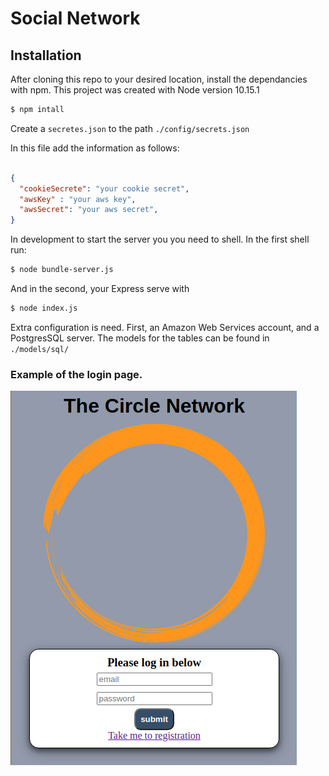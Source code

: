 # Social Network

## Installation

After cloning this repo to your desired location, install the 
dependancies with npm. This project was created with Node version 
10.15.1

```sh
$ npm intall

```
Create a `secretes.json` to the path `./config/secrets.json`

In this file add the information as follows: 

```json

{
  "cookieSecrete": "your cookie secret",
  "awsKey" : "your aws key",
  "awsSecret": "your aws secret",
}
```
In development to start the server you you need to shell. In the first shell run:


```sh
$ node bundle-server.js

```
And in the second, your Express serve with 

```sh
$ node index.js 

```
Extra configuration is need. First, an Amazon Web Services account, and a PostgresSQL server. The 
models for the tables can be found in `./models/sql/`

### Example of the login page.

![login](./login.png "login")
